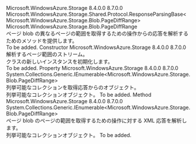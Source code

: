 <Type Name="GetPageDiffRangesResponse" FullName="Microsoft.WindowsAzure.Storage.Blob.Protocol.GetPageDiffRangesResponse">
  <TypeSignature Language="C#" Value="public sealed class GetPageDiffRangesResponse : Microsoft.WindowsAzure.Storage.Shared.Protocol.ResponseParsingBase&lt;Microsoft.WindowsAzure.Storage.Blob.PageDiffRange&gt;" />
  <TypeSignature Language="ILAsm" Value=".class public auto ansi sealed beforefieldinit GetPageDiffRangesResponse extends Microsoft.WindowsAzure.Storage.Shared.Protocol.ResponseParsingBase`1&lt;class Microsoft.WindowsAzure.Storage.Blob.PageDiffRange&gt;" />
  <TypeSignature Language="DocId" Value="T:Microsoft.WindowsAzure.Storage.Blob.Protocol.GetPageDiffRangesResponse" />
  <TypeSignature Language="VB.NET" Value="Public NotInheritable Class GetPageDiffRangesResponse&#xA;Inherits ResponseParsingBase(Of PageDiffRange)" />
  <TypeSignature Language="F#" Value="type GetPageDiffRangesResponse = class&#xA;    inherit ResponseParsingBase&lt;PageDiffRange&gt;" />
  <AssemblyInfo>
    <AssemblyName>Microsoft.WindowsAzure.Storage</AssemblyName>
    <AssemblyVersion>8.4.0.0</AssemblyVersion>
    <AssemblyVersion>8.7.0.0</AssemblyVersion>
  </AssemblyInfo>
  <Base>
    <BaseTypeName>Microsoft.WindowsAzure.Storage.Shared.Protocol.ResponseParsingBase&lt;Microsoft.WindowsAzure.Storage.Blob.PageDiffRange&gt;</BaseTypeName>
    <BaseTypeArguments>
      <BaseTypeArgument TypeParamName="T">Microsoft.WindowsAzure.Storage.Blob.PageDiffRange</BaseTypeArgument>
    </BaseTypeArguments>
  </Base>
  <Interfaces />
  <Docs>
    <summary>
            ページ blob の異なるページの範囲を取得するための操作からの応答を解析するためのメソッドを提供します。
            </summary>
    <remarks>To be added.</remarks>
  </Docs>
  <Members>
    <Member MemberName=".ctor">
      <MemberSignature Language="C#" Value="public GetPageDiffRangesResponse (System.IO.Stream stream);" />
      <MemberSignature Language="ILAsm" Value=".method public hidebysig specialname rtspecialname instance void .ctor(class System.IO.Stream stream) cil managed" />
      <MemberSignature Language="DocId" Value="M:Microsoft.WindowsAzure.Storage.Blob.Protocol.GetPageDiffRangesResponse.#ctor(System.IO.Stream)" />
      <MemberSignature Language="F#" Value="new Microsoft.WindowsAzure.Storage.Blob.Protocol.GetPageDiffRangesResponse : System.IO.Stream -&gt; Microsoft.WindowsAzure.Storage.Blob.Protocol.GetPageDiffRangesResponse" Usage="new Microsoft.WindowsAzure.Storage.Blob.Protocol.GetPageDiffRangesResponse stream" />
      <MemberType>Constructor</MemberType>
      <AssemblyInfo>
        <AssemblyName>Microsoft.WindowsAzure.Storage</AssemblyName>
        <AssemblyVersion>8.4.0.0</AssemblyVersion>
        <AssemblyVersion>8.7.0.0</AssemblyVersion>
      </AssemblyInfo>
      <Parameters>
        <Parameter Name="stream" Type="System.IO.Stream" />
      </Parameters>
      <Docs>
        <param name="stream">解析するページ範囲のストリーム。</param>
        <summary>
            <see cref="T:Microsoft.WindowsAzure.Storage.Blob.Protocol.GetPageRangesResponse" /> クラスの新しいインスタンスを初期化します。
            </summary>
        <remarks>To be added.</remarks>
      </Docs>
    </Member>
    <Member MemberName="PageDiffRanges">
      <MemberSignature Language="C#" Value="public System.Collections.Generic.IEnumerable&lt;Microsoft.WindowsAzure.Storage.Blob.PageDiffRange&gt; PageDiffRanges { get; }" />
      <MemberSignature Language="ILAsm" Value=".property instance class System.Collections.Generic.IEnumerable`1&lt;class Microsoft.WindowsAzure.Storage.Blob.PageDiffRange&gt; PageDiffRanges" />
      <MemberSignature Language="DocId" Value="P:Microsoft.WindowsAzure.Storage.Blob.Protocol.GetPageDiffRangesResponse.PageDiffRanges" />
      <MemberSignature Language="VB.NET" Value="Public ReadOnly Property PageDiffRanges As IEnumerable(Of PageDiffRange)" />
      <MemberSignature Language="F#" Value="member this.PageDiffRanges : seq&lt;Microsoft.WindowsAzure.Storage.Blob.PageDiffRange&gt;" Usage="Microsoft.WindowsAzure.Storage.Blob.Protocol.GetPageDiffRangesResponse.PageDiffRanges" />
      <MemberType>Property</MemberType>
      <AssemblyInfo>
        <AssemblyName>Microsoft.WindowsAzure.Storage</AssemblyName>
        <AssemblyVersion>8.4.0.0</AssemblyVersion>
        <AssemblyVersion>8.7.0.0</AssemblyVersion>
      </AssemblyInfo>
      <ReturnValue>
        <ReturnType>System.Collections.Generic.IEnumerable&lt;Microsoft.WindowsAzure.Storage.Blob.PageDiffRange&gt;</ReturnType>
      </ReturnValue>
      <Docs>
        <summary>
            列挙可能なコレクションを取得<see cref="T:Microsoft.WindowsAzure.Storage.Blob.PageRange" />応答からのオブジェクト。
            </summary>
        <value>列挙可能なコレクション<see cref="T:Microsoft.WindowsAzure.Storage.Blob.PageRange" />オブジェクト。</value>
        <remarks>To be added.</remarks>
      </Docs>
    </Member>
    <Member MemberName="ParseXml">
      <MemberSignature Language="C#" Value="protected override System.Collections.Generic.IEnumerable&lt;Microsoft.WindowsAzure.Storage.Blob.PageDiffRange&gt; ParseXml ();" />
      <MemberSignature Language="ILAsm" Value=".method familyhidebysig virtual instance class System.Collections.Generic.IEnumerable`1&lt;class Microsoft.WindowsAzure.Storage.Blob.PageDiffRange&gt; ParseXml() cil managed" />
      <MemberSignature Language="DocId" Value="M:Microsoft.WindowsAzure.Storage.Blob.Protocol.GetPageDiffRangesResponse.ParseXml" />
      <MemberSignature Language="VB.NET" Value="Protected Overrides Function ParseXml () As IEnumerable(Of PageDiffRange)" />
      <MemberSignature Language="F#" Value="override this.ParseXml : unit -&gt; seq&lt;Microsoft.WindowsAzure.Storage.Blob.PageDiffRange&gt;" Usage="getPageDiffRangesResponse.ParseXml " />
      <MemberType>Method</MemberType>
      <AssemblyInfo>
        <AssemblyName>Microsoft.WindowsAzure.Storage</AssemblyName>
        <AssemblyVersion>8.4.0.0</AssemblyVersion>
        <AssemblyVersion>8.7.0.0</AssemblyVersion>
      </AssemblyInfo>
      <ReturnValue>
        <ReturnType>System.Collections.Generic.IEnumerable&lt;Microsoft.WindowsAzure.Storage.Blob.PageDiffRange&gt;</ReturnType>
      </ReturnValue>
      <Parameters />
      <Docs>
        <summary>
            ページ blob のページの範囲を取得するための操作に対する XML 応答を解析します。
            </summary>
        <returns>列挙可能なコレクション<see cref="T:Microsoft.WindowsAzure.Storage.Blob.PageRange" />オブジェクト。</returns>
        <remarks>To be added.</remarks>
      </Docs>
    </Member>
  </Members>
</Type>